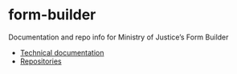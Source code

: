 # form-builder

Documentation and repo info for Ministry of Justice’s Form Builder

- [Technical documentation](technical-docs/technical-docs-overview.md)
- [Repositories](repositories.md)